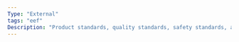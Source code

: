 ```yaml
---
Type: "External"
tags: "eef"
Description: "Product standards, quality standards, safety standards, and workmanship standards"
---
```


